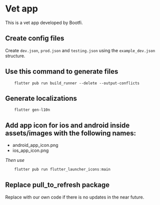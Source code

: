 # Vet app

This is a vet app developed by Bootfi.

## Create config files
Create `dev.json`, `prod.json` and `testing.json` using the `example_dev.json` structure.

## Use this command to generate files
```
    flutter pub run build_runner --delete --output-conflicts
```
## Generate localizations
```
    flutter gen-l10n
```
## Add app icon for ios and android inside assets/images with the following names:
 - android_app_icon.png
 - ios_app_icon.png

 *Then use*
```dart
    flutter pub run flutter_launcher_icons:main
```

## Replace pull_to_refresh package
 Replace with our own code if there is no updates in the near future.